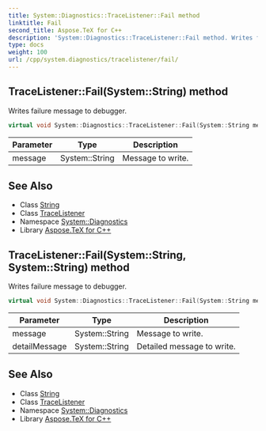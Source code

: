 ```yaml
---
title: System::Diagnostics::TraceListener::Fail method
linktitle: Fail
second_title: Aspose.TeX for C++
description: 'System::Diagnostics::TraceListener::Fail method. Writes failure message to debugger in C++.'
type: docs
weight: 100
url: /cpp/system.diagnostics/tracelistener/fail/
---
```

## TraceListener::Fail(System::String) method


Writes failure message to debugger.

```cpp
virtual void System::Diagnostics::TraceListener::Fail(System::String message)
```


| Parameter | Type | Description |
| --- | --- | --- |
| message | System::String | Message to write. |

## See Also

* Class [String](../../../system/string/)
* Class [TraceListener](../)
* Namespace [System::Diagnostics](../../)
* Library [Aspose.TeX for C++](../../../)
## TraceListener::Fail(System::String, System::String) method


Writes failure message to debugger.

```cpp
virtual void System::Diagnostics::TraceListener::Fail(System::String message, System::String detailMessage)
```


| Parameter | Type | Description |
| --- | --- | --- |
| message | System::String | Message to write. |
| detailMessage | System::String | Detailed message to write. |

## See Also

* Class [String](../../../system/string/)
* Class [TraceListener](../)
* Namespace [System::Diagnostics](../../)
* Library [Aspose.TeX for C++](../../../)
